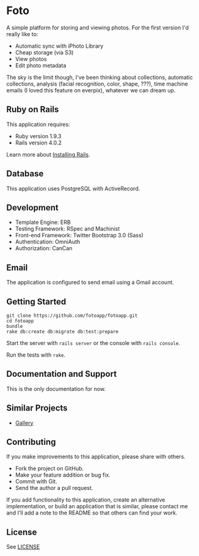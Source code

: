 # Foto

A simple platform for storing and viewing photos. For the first version I'd really like to:

* Automatic sync with iPhoto Library
* Cheap storage (via S3)
* View photos
* Edit photo metadata

The sky is the limit though, I've been thinking about collections, automatic collections, analysis (facial recognition, color, shape, ???), time machine emails (I loved this feature on everpix), whatever we can dream up.

## Ruby on Rails

This application requires:

* Ruby version 1.9.3
* Rails version 4.0.2

Learn more about [Installing Rails](http://railsapps.github.io/installing-rails.html).

## Database

This application uses PostgreSQL with ActiveRecord.

## Development

* Template Engine: ERB
* Testing Framework: RSpec and Machinist
* Front-end Framework: Twitter Bootstrap 3.0 (Sass)
* Authentication: OmniAuth
* Authorization: CanCan

## Email

The application is configured to send email using a Gmail account.

## Getting Started

```
git clone https://github.com/fotoapp/fotoapp.git
cd fotoapp
bundle
rake db:create db:migrate db:test:prepare
```

Start the server with `rails server` or the console with `rails console`.

Run the tests with `rake`.

## Documentation and Support

This is the only documentation for now.

## Similar Projects

* [Gallery](http://galleryproject.org)

## Contributing

If you make improvements to this application, please share with others.

* Fork the project on GitHub.
* Make your feature addition or bug fix.
* Commit with Git.
* Send the author a pull request.

If you add functionality to this application, create an alternative implementation, or build an application that is similar, please contact me and I'll add a note to the README so that others can find your work.

## License

See [LICENSE](https://github.com/fotoapp/fotoapp/blob/master/LICENSE)
